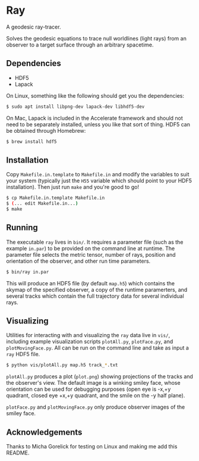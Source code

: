 # Ray

A geodesic ray-tracer.

Solves the geodesic equations to trace null worldlines (light rays) from an observer to a target surface through an arbitrary spacetime.

## Dependencies

 - HDF5
 - Lapack

  On Linux, something like the following should get you the dependencies:
```bash
$ sudo apt install libpng-dev lapack-dev libhdf5-dev
```

  On Mac, Lapack is included in the Accelerate framework and should not need to be separately installed, unless you like that sort of thing.  HDF5 can be obtained through Homebrew:
```bash
$ brew install hdf5
```


## Installation

Copy `Makefile.in.template` to `Makefile.in` and modify the variables to suit your system (typically just the `H55` variable which should point to your HDF5 installation).  Then just run `make` and you're good to go!

```bash
$ cp Makefile.in.template Makefile.in
$ (... edit Makefile.in...)
$ make
```

## Running

The executable `ray` lives in `bin/`.  It requires a parameter file (such as the example `in.par`) to be provided on the command line at runtime. The parameter file selects the metric tensor, number of rays, position and orientation of the observer, and other run time parameters.

```bash
$ bin/ray in.par
```

This will produce an HDF5 file (by default `map.h5`) which contains the skymap of the specified observer, a copy of the runtime paramerters, and several tracks which contain the full trajectory data for several individual rays.

## Visualizing

Utilities for interacting with and visualizing the `ray` data live in `vis/`, including example visualization scripts `plotAll.py`, `plotFace.py`, and `plotMovingFace.py`.  All can be run on the command line and take as input a `ray` HDF5 file. 

```bash
$ python vis/plotAll.py map.h5 track_*.txt
```

`plotAll.py` produces a plot (`plot.png`) showing projections of the tracks and the observer's view. The default image is a winking smiley face, whose orientation can be used for debugging purposes (open eye is -x,+y quadrant, closed eye +x,+y quadrant, and the smile on the -y half plane).

`plotFace.py` and `plotMovingFace.py` only produce observer images of the smiley face.


## Acknowledgements

Thanks to Micha Gorelick for testing on Linux and making me add this README.
